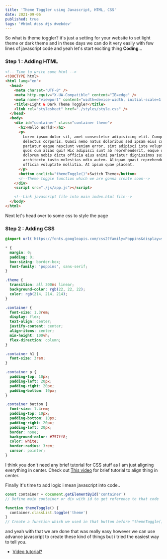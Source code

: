 ```yaml
---
title: 'Theme Toggler using Javascript, HTML, CSS'
date: 2021-09-06
published: true
tags: '#html #css #js #webdev'
---
```


So what is theme toggler? it's just a setting for your website to set light theme or dark theme and in these days we can do it very easily with few lines of javascript code and yeah let's start exciting thing **Coding**...

### Step 1 : Adding HTML

```html
<!-- Time to write some html -->
<!DOCTYPE html>
<html lang="en">
  <head>
    <meta charset="UTF-8" />
    <meta http-equiv="X-UA-Compatible" content="IE=edge" />
    <meta name="viewport" content="width=device-width, initial-scale=1.0" />
    <title>Light & Dark Theme Toggler</title>
    <link rel="stylesheet" href="./styles/style.css" />
  </head>
  <body>
    <div id="container" class="container theme">
      <h1>Hello World!</h1>
      <p>
        Lorem ipsum dolor sit, amet consectetur adipisicing elit. Cumque veniam
        delectus corporis. Quasi nemo natus doloribus sed ipsam eius cupiditate
        pariatur eaque nesciunt veniam error, sint adipisci iste voluptatibus
        quos cum alias qui! Hic adipisci sunt ab reprehenderit, eaque deleniti
        dolorum nobis dicta officia eius animi pariatur dignissimos suscipit
        architecto iusto molestias odio autem. Aliquam quasi reprehenderit
        officia voluptate mollitia. At ipsum quae placeat.
      </p>
      <button onclick="themeToggle()">Switch Theme</button>
      <!--Theme toggle function which we are gonna create soon-->
    </div>
    <script src="./js/app.js"></script>

    <!--Link javascript file into main index.html file-->
  </body>
</html>
```

Next let's head over to some css to style the page

### Step 2 : Adding CSS

```css
@import url('https://fonts.googleapis.com/css2?family=Poppins&display=swap');

* {
  margin: 0;
  padding: 0;
  box-sizing: border-box;
  font-family: 'poppins', sans-serif;
}

.theme {
  transition: all 300ms linear;
  background-color: rgb(22, 22, 22);
  color: rgb(214, 214, 214);
}

.container {
  font-size: 1.3rem;
  display: flex;
  text-align: center;
  justify-content: center;
  align-items: center;
  min-height: 100vh;
  flex-direction: column;
}

.container h1 {
  font-size: 3rem;
}

.container p {
  padding-top: 10px;
  padding-left: 20px;
  padding-right: 20px;
  padding-bottom: 10px;
}

.container button {
  font-size: 1.4rem;
  padding-top: 10px;
  padding-bottom: 10px;
  padding-right: 20px;
  padding-left: 20px;
  border: none;
  background-color: #757ff8;
  color: white;
  border-radius: 3rem;
  cursor: pointer;
}
```

I think you don't need any brief tutorial for CSS stuff as I am just aligning everything in center. Check out [This video](https://www.youtube.com/watch?v=7VE1G8EcmrQ) for brief tutorial to align thing in center.

Finally It's time to add logic i mean javascript into code..

```js
const container = document.getElementById('container')
// Define main container or div with id to get reference to that code

function themeToggle() {
  container.classList.toggle('theme')
}
// Create a function which we used in that button before "themeToggle()" function where we just use that container  variable and toggle a class which we defined in css file head over to css code and check for "theme" class which just change to color of background and text color
```

and yeah with that we are done that was really easy however we can use advance javascript to create these kind of things but i tried the easiest way to tell you.

- [Video tutorial?](https://www.youtube.com/watch?v=hTsqeA-7pEo&t)
